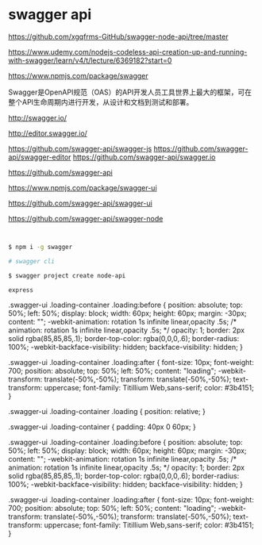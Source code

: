 # swagger api

https://github.com/xgqfrms-GitHub/swagger-node-api/tree/master





https://www.udemy.com/nodejs-codeless-api-creation-up-and-running-with-swagger/learn/v4/t/lecture/6369182?start=0

https://www.npmjs.com/package/swagger


Swagger是OpenAPI规范（OAS）的API开发人员工具世界上最大的框架，可在整个API生命周期内进行开发，从设计和文档到测试和部署。


http://swagger.io/

http://editor.swagger.io/




https://github.com/swagger-api/swagger-js
https://github.com/swagger-api/swagger-editor
https://github.com/swagger-api/swagger.io


https://github.com/swagger-api


https://www.npmjs.com/package/swagger-ui

https://github.com/swagger-api/swagger-ui

https://github.com/swagger-api/swagger-node



```sh


$ npm i -g swagger

# swagger cli 

$ swagger project create node-api

express

```










.swagger-ui .loading-container .loading:before {
    position: absolute;
    top: 50%;
    left: 50%;
    display: block;
    width: 60px;
    height: 60px;
    margin: -30px;
    content: "";
    -webkit-animation: rotation 1s infinite linear,opacity .5s;
    /* animation: rotation 1s infinite linear,opacity .5s; */
    opacity: 1;
    border: 2px solid rgba(85,85,85,.1);
    border-top-color: rgba(0,0,0,.6);
    border-radius: 100%;
    -webkit-backface-visibility: hidden;
    backface-visibility: hidden;
}


.swagger-ui .loading-container .loading:after {
    font-size: 10px;
    font-weight: 700;
    position: absolute;
    top: 50%;
    left: 50%;
    content: "loading";
    -webkit-transform: translate(-50%,-50%);
    transform: translate(-50%,-50%);
    text-transform: uppercase;
    font-family: Titillium Web,sans-serif;
    color: #3b4151;
}

.swagger-ui .loading-container .loading {
    position: relative;
}


.swagger-ui .loading-container {
    padding: 40px 0 60px;
}


<div class="loading-container"><div class="loading"></div></div>

.swagger-ui .loading-container .loading:before {
    position: absolute;
    top: 50%;
    left: 50%;
    display: block;
    width: 60px;
    height: 60px;
    margin: -30px;
    content: "";
    -webkit-animation: rotation 1s infinite linear,opacity .5s;
    /* animation: rotation 1s infinite linear,opacity .5s; */
    opacity: 1;
    border: 2px solid rgba(85,85,85,.1);
    border-top-color: rgba(0,0,0,.6);
    border-radius: 100%;
    -webkit-backface-visibility: hidden;
    backface-visibility: hidden;
}

.swagger-ui .loading-container .loading:after {
    font-size: 10px;
    font-weight: 700;
    position: absolute;
    top: 50%;
    left: 50%;
    content: "loading";
    -webkit-transform: translate(-50%,-50%);
    transform: translate(-50%,-50%);
    text-transform: uppercase;
    font-family: Titillium Web,sans-serif;
    color: #3b4151;
}
